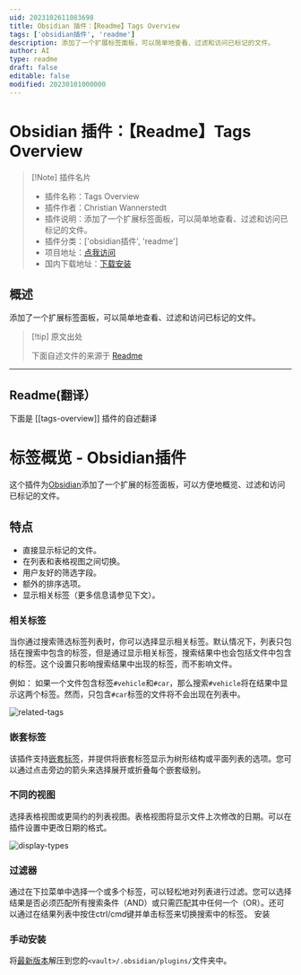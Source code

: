 ```yaml
---
uid: 2023102611083698
title: Obsidian 插件：【Readme】Tags Overview
tags: ['obsidian插件', 'readme']
description: 添加了一个扩展标签面板，可以简单地查看、过滤和访问已标记的文件。
author: AI
type: readme
draft: false
editable: false
modified: 20230101000000
---
```


# Obsidian 插件：【Readme】Tags Overview

> [!Note] 插件名片
> - 插件名称：Tags Overview
> - 插件作者：Christian Wannerstedt
> - 插件说明：添加了一个扩展标签面板，可以简单地查看、过滤和访问已标记的文件。
> - 插件分类：['obsidian插件', 'readme']
> - 项目地址：[点我访问](https://github.com/christianwannerstedt/obsidian-tags-overview)
> - 国内下载地址：[下载安装](https://pkmer.cn/products/plugin/pluginMarket/?tags-overview)

## 概述

添加了一个扩展标签面板，可以简单地查看、过滤和访问已标记的文件。



> [!tip] 原文出处
> 
>下面自述文件的来源于 [Readme](https://ghproxy.net/https://raw.githubusercontent.com/christianwannerstedt/obsidian-tags-overview/main/README.md)
> 

---

## Readme(翻译）

下面是 [[tags-overview]] 插件的自述翻译


# 标签概览 - Obsidian插件

这个插件为[Obsidian](https://obsidian.md/)添加了一个扩展的标签面板，可以方便地概览、过滤和访问已标记的文件。
## 特点

- 直接显示标记的文件。
- 在列表和表格视图之间切换。
- 用户友好的筛选字段。
- 额外的排序选项。
- 显示相关标签（更多信息请参见下文）。
### 相关标签
当你通过搜索筛选标签列表时，你可以选择显示相关标签。默认情况下，列表只包括在搜索中包含的标签，但是通过显示相关标签，搜索结果中也会包括文件中包含的标签。这个设置只影响搜索结果中出现的标签，而不影响文件。

例如：
如果一个文件包含标签`#vehicle`和`#car`，那么搜索`#vehicle`将在结果中显示这两个标签。然而，只包含`#car`标签的文件将不会出现在列表中。

![related-tags](https://github.com/christianwannerstedt/obsidian-tags-overview/assets/25314/9ed3edd0-b6a3-4669-aec1-6bc9158d93ad)
### 嵌套标签
该插件支持[嵌套标签](https://help.obsidian.md/Editing+and+formatting/Tags#Nested+tags)，并提供将嵌套标签显示为树形结构或平面列表的选项。您可以通过点击旁边的箭头来选择展开或折叠每个嵌套级别。
### 不同的视图
选择表格视图或更简约的列表视图。表格视图将显示文件上次修改的日期。可以在插件设置中更改日期的格式。

![display-types](https://github.com/christianwannerstedt/obsidian-tags-overview/assets/25314/bc677992-f1e9-4eb3-93bb-59955aee7120)
### 过滤器
通过在下拉菜单中选择一个或多个标签，可以轻松地对列表进行过滤。您可以选择结果是否必须匹配所有搜索条件（AND）或只需匹配其中任何一个（OR）。还可以通过在结果列表中按住ctrl/cmd键并单击标签来切换搜索中的标签。
安装
### 手动安装
将[最新版本](https://github.com/christianwannerstedt/obsidian-tags-overview/releases/latest)解压到您的`<vault>/.obsidian/plugins/`文件夹中。



